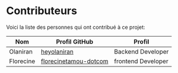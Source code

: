 # Contributeurs

Voici la liste des personnes qui ont contribué à ce projet:

| Nom | Profil GitHub | Profil |
|-----|---------------|---------|
| Olaniran |  [heyolaniran](https://github.com/heyolaniran) | Backend Developer |
| Florecine |  [florecinetamou-dotcom](https://github.com/florecinetamou-dotcom) | frontend Developer |